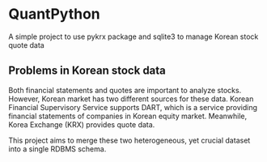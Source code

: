# QuantPython
A simple project to use pykrx package and sqlite3 to manage Korean stock quote data

## Problems in Korean stock data
Both financial statements and quotes are important to analyze stocks. However, Korean market has two different sources for these data.
Korean Financial Supervisory Service supports DART, which is a service providing financial statements of companies in Korean equity market.
Meanwhile, Korea Exchange (KRX) provides quote data.

This project aims to merge these two heterogeneous, yet crucial dataset into a single RDBMS schema.
